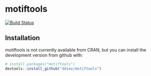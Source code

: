 # motiftools

[![Build Status](https://travis-ci.org/ddiez/motiftools.svg?branch=master)](https://travis-ci.org/ddiez/motiftools) 

## Installation

motiftools is not currently available from CRAN, but you can install the development version from github with:

```R
# install.packages("motiftools")
devtools::install_github("ddiez/motiftools")
```
